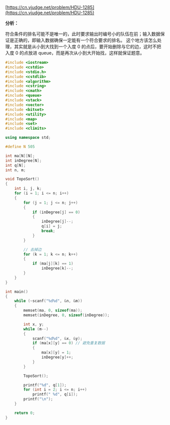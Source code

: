 [https://cn.vjudge.net/problem/HDU-1285](https://cn.vjudge.net/problem/HDU-1285)

**分析：**

符合条件的排名可能不是唯一的，此时要求输出时编号小的队伍在前；输入数据保证是正确的，即输入数据确保一定能有一个符合要求的排名。
这个地方该怎么处理，其实就是从小到大找到一个入度 0 的点后，要开始删除与它的边，这时不把入度 0 的点放进 queue，而是再次从小到大开始找，这样就保证题意。

```c++
#include <iostream>
#include <cstdio>
#include <stdio.h>
#include <cstdlib>
#include <algorithm>
#include <cstring>
#include <cmath>
#include <queue>
#include <stack>
#include <vector>
#include <bitset>
#include <utility>
#include <map>
#include <set>
#include <climits>

using namespace std;

#define N 505

int ma[N][N];
int inDegree[N];
int q[N];
int n, m;

void TopoSort()
{
	int i, j, k;
	for (i = 1; i <= n; i++)
	{
		for (j = 1; j <= n; j++)
		{
			if (inDegree[j] == 0)
			{
				inDegree[j]--;
				q[i] = j;
				break;
			}
		}

		// 去掉边
		for (k = 1; k <= n; k++)
		{
			if (ma[j][k] == 1)
				inDegree[k]--;
		}
	}
}

int main()
{
	while (~scanf("%d%d", &n, &m))
	{
		memset(ma, 0, sizeof(ma));
		memset(inDegree, 0, sizeof(inDegree));

		int x, y;
		while (m--)
		{
			scanf("%d%d", &x, &y);
			if (ma[x][y] == 0) // 避免重复数据
			{
				ma[x][y] = 1;
				inDegree[y]++;
			}
		}

		TopoSort();

		printf("%d", q[1]);
		for (int i = 2; i <= n; i++)
			printf(" %d", q[i]);
		printf("\n");
	}

	return 0;
}
```
